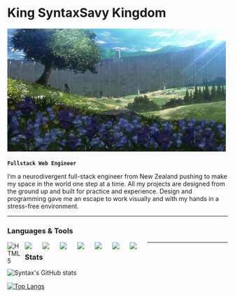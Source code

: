 # King SyntaxSavy Kingdom

<img align="centre" src="attackontitanwallpapergif.gif"/>

**`Fullstack Web Engineer`**

I’m a neurodivergent full-stack engineer from New Zealand pushing to make my space in the world one step at a time. All my projects are designed from the ground up and built for practice and experience. Design and programming gave me an escape to work visually and with my hands in a stress-free environment.

---

### Languages & Tools

<img align="left" width="30px" style="padding-right:10px;" src="https://cdn.jsdelivr.net/gh/devicons/devicon@latest/icons/html5/html5-original.svg" alt="HTML5" />
<img align="left" width="30px" style="padding-right:10px;" src="https://cdn.jsdelivr.net/gh/devicons/devicon@latest/icons/css3/css3-original.svg" />
<img align="left" width="30px" style="padding-right:10px;" src="https://cdn.jsdelivr.net/gh/devicons/devicon@latest/icons/javascript/javascript-original.svg" />
<img align="left" width="30px" style="padding-right:10px;" src="https://cdn.jsdelivr.net/gh/devicons/devicon@latest/icons/react/react-original.svg" />
<img align="left" width="30px" style="padding-right:10px;" src="https://cdn.jsdelivr.net/gh/devicons/devicon@latest/icons/vitejs/vitejs-original.svg" />
<img align="left" width="30px" style="padding-right:10px;" src="https://cdn.jsdelivr.net/gh/devicons/devicon@latest/icons/mongodb/mongodb-original.svg" />
<img align="left" width="30px" style="padding-right:10px;" src="https://cdn.jsdelivr.net/gh/devicons/devicon@latest/icons/nodejs/nodejs-original-wordmark.svg" />
<img align="left" width="30px" style="padding-right:10px;" src="https://cdn.jsdelivr.net/gh/devicons/devicon@latest/icons/mysql/mysql-original-wordmark.svg" />

---

### Stats

![Syntax's GitHub stats](https://github-readme-stats.vercel.app/api?username=jackvloglive&show_icons=true&theme=radical)

[![Top Langs](https://github-readme-stats.vercel.app/api/top-langs/?username=jackvloglive&layout=pie)](https://github.com/jackvloglive/github-readme-stats)
